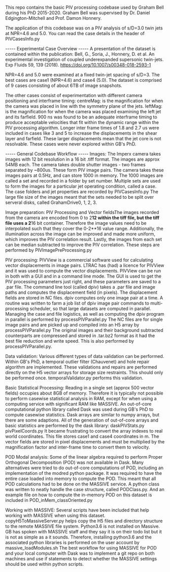 This repo contains the basic PIV processing codebase used by Graham Bell during his PhD 2015-2020.
Graham Bell was supervised by Dr. Daniel Edgington-Mitchell and Prof. Damon Honnery.

The application of this codebase was on a PIV analysis of s/D=3.0 twin jets at NPR=4.6 and 5.0.
You can read the case details in the header of PIVCasesInfo.py


----- Experimental Case Overview -----
A presentation of the dataset is contained within the publication:
Bell, G., Soria, J., Honnery, D. et al. An experimental investigation of coupled underexpanded supersonic twin-jets. Exp Fluids 59, 139 (2018). https://doi.org/10.1007/s00348-018-2593-1

NPR=4.6 and 5.0 were examined at a fixed twin-jet spacing of s/D=3.
The best cases are case1 (NPR=4.6) and case4 (5.0).
The dataset is comprised of 9 cases consisting of about 6TB of image snapshots.

The other cases consist of experimentation with different camera positioning and interframe timing:
centreMag: is the magnification for when the camera was placed in line with the symmetry plane of the jets.
leftMag: is the magnification for when the camera was placed examining the left jet and its farfield.
900 ns was found to be an adequate interframe timing to produce acceptable velocities that fit within the dynamic range within the PIV processing algorithm.
Longer inter frame times of 1.8 and 2.7 us were included in cases like 3 and 5 to increase the displacements in the shear layer and farfield.
These larger displacements mean that the jet core is not resolvable. These cases were never explored within GB's PhD.




----- General Codebase Workflow -----
Images:
The Imperx camera takes images with 12 bit resolution in a 16 bit .tiff format. The images are approx 54MB each.
The camera takes double shutter images - two frames separated by ~800us. These form PIV image pairs.
The camera takes these images pairs at 0.5Hz, and can store 1000 in memory.
The 1000 images are called a set and recorded in a folder by set number.
Multiple sets are used to form the images for a particular jet operating condition, called a case.
The case folders and jet properties are recorded by PIVCasesInfo.py
The large file size of the images meant that the sets needed to be split over serveral disks, called GrahamDrive0, 1, 2, 3.

Image preparation:
PIV Processing and Vector fieldsThe images recorded from the camera are encoded from 0 to 2**12 within the tiff file, but the tiff file uses a 2**16 bit container.
Therefore the image values need to be interpolated such that they cover the 0-2**16 value range.
Additionally, the illumination across the image can be improved and made more uniform, which improves the PIV correlation result.
Lastly, the images from each set can be median subtracted to improve the PIV correlation.
These steps are performed by PIVImagePreProcessing.py

PIV processing:
PIVView is a commercial software used for calculating vector displacements in image pairs.
LTRAC has (had) a licence for PIVView and it was used to compute the vector displacements.
PIVView can be run in both with a GUI and in a command line mode.
The GUI is used to get the PIV processing parameters just right, and these parameters are saved to a .par file.
The command line tool (called dpiv) takes a .par file and image paths and computes the displacement field (in pixels).
The displacement fields are stored in NC files.
dpiv computes only one image pair at a time. A routine was written to farm a job list of dpiv image pair commands to multi-processing scheduler, so that large datasets are computed in parallel.
Managing the case and file logistics, as well as computing the dpiv program in parallel is performed by processPIVParallel.py
The NC files are for single image pairs and are picked up and compiled into an H5 array by processPIVParallel.py
The original images and their background subtracted counterparts are compressed and stored in .tar.bz2 format as it had the best file reduction and write speed. This is also performed by processPIVParallel.py.

Data validation:
Various different types of data validation can be performed.
Within GB's PhD, a temporal outlier filter (Chauvenet) and hole repair algorithm are implemented.
These validations and repairs are performed directly on the H5 vector arrays for storage size restraints. This should only be performed once.
temporalValidator.py performs this validation.

Basic Statistical Processing:
Reading in a single set (approx 500 vector fields) occupies about 8GB of memory.
Therefore it is typically not possible to perform casewise statistical analysis in RAM, except for when using a computing service with significant RAM like MASSIVE.
An out-of-core computational python library called Dask was used during GB's PhD to compute casewise statistics.
Dask arrays are similar to numpy arrays, but there are some adaptions.
All of the generation of out-of-core arrays and basic statistics are performed by the dask library: daskPIVStats.py
pivPixelCoords.py It became frustrating to convert the array indexes to real world coordinates. This file stores case1 and case4 coordinates in m.
The vector fields are stored in pixel displacements and must be multiplied by the magnification factor and inter-frame time to convert them to velocity.


POD Modal analysis:
Some of the linear algebra required to perform Proper Orthogonal Decomposition (POD) was not available in Dask.
Many alternatives were tried to do out-of-core computations of POD, including an implementation of the modred python package.
It was required to have the entire case loaded into memory to compute the POD. This meant that all POD calculations had to be done on the MASSIVE service.
A python class was written to neatly handle the case structure, called PODClass.py.
And an example file on how to compute the in-memory POD on this dataset is included in POD_inMem_classOriented.py

Working with MASSIVE:
Several scripts have been included that help working with MASSIVE when using this dataset.
copyH5ToMassiveServer.py helps copy the H5 files and directory structure to the remote MASSIVE file system.
Python3.6 is not installed on Massive. GB has spoken with MASSIVE staff and they say it is on their todo list but it is not as simple as a it sounds.
Therefore, installing python3.6 and the associated python libraries is performed on the user account by massive_loadModules.sh
The best workflow for using MASSIVE for POD and your local computer with Dask was to implement a git repo on both machines and use if statements to detect whether the MASSIVE settings should be used within python scripts.


